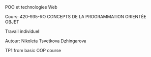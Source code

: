 POO et technologies Web

Cours: 420-935-RO CONCEPTS DE LA PROGRAMMATION ORIENTÉE OBJET 

Travail individuel

Autour: Nikoleta Tsvetkova Dzhingarova

TP1 from basic OOP course
